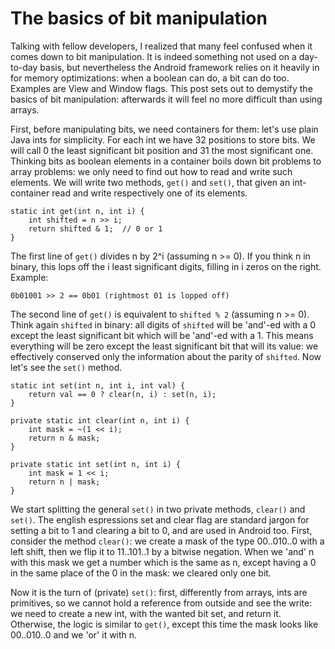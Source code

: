 The basics of bit manipulation
==============================

Talking with fellow developers, I realized that many feel confused when it comes down to bit manipulation. It is indeed something not used on a day-to-day basis, but nevertheless the Android framework relies on it heavily in for memory optimizations: when a boolean can do, a bit can do too. Examples are View and Window flags. This post sets out to demystify the basics of bit manipulation: afterwards it will feel no more difficult than using arrays. 

First, before manipulating bits, we need containers for them: let's use plain Java ints for simplicity. For each int we have 32 positions to store bits. We will call 0 the least significant bit position and 31 the most significant one. Thinking bits as boolean elements in a container boils down bit problems to array problems: we only need to find out how to read and write such elements. We will write two methods, `get()` and `set()`, that given an int-container read and write respectively one of its elements.

    static int get(int n, int i) {
        int shifted = n >> i;
        return shifted & 1;  // 0 or 1
    }
 
The first line of `get()` divides n by 2^i (assuming n >= 0). If you think n in binary, this lops off the i least significant digits, filling in i zeros on the right. Example:

    0b01001 >> 2 == 0b01 (rightmost 01 is lopped off)

The second line of `get()` is equivalent to `shifted % 2` (assuming n >= 0). Think again `shifted` in binary: all digits of `shifted` will be 'and'-ed with a 0 except the least significant bit which will be 'and'-ed with a 1. This means everything will be zero except the least significant bit that will its value: we effectively conserved only the information about the parity of `shifted`. Now let's see the `set()` method.

    static int set(int n, int i, int val) {
        return val == 0 ? clear(n, i) : set(n, i);
    }
 
    private static int clear(int n, int i) {
        int mask = ~(1 << i);
        return n & mask;
    }

    private static int set(int n, int i) {
        int mask = 1 << i;
        return n | mask;
    }

We start splitting the general `set()` in two private methods, `clear()` and `set()`. The english espressions set and clear flag are standard jargon for setting a bit to 1 and clearing a bit to 0, and are used in Android too. First, consider the method `clear()`: we create a mask of the type 00..010..0 with a left shift, then we flip it to 11..101..1 by a bitwise negation. When we 'and' n with this mask we get a number which is the same as n, except having a 0 in the same place of the 0 in the mask: we cleared only one bit.

Now it is the turn of (private) `set()`: first, differently from arrays, ints are primitives, so we cannot hold a reference from outside and see the write: we need to create a new int, with the wanted bit set, and return it. Otherwise, the logic is similar to `get()`, except this time the mask looks like 00..010..0 and we 'or' it with n.
